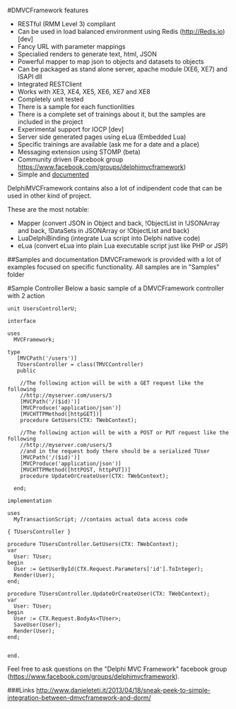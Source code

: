 #DMVCFramework features
  * RESTful (RMM Level 3) compliant
  * Can be used in load balanced environment using Redis (http://Redis.io) [dev]
  * Fancy URL with parameter mappings
  * Specialied renders to generate text, html, JSON
  * Powerful mapper to map json to objects and datasets to objects
  * Can be packaged as stand alone server, apache module (XE6, XE7) and ISAPI dll
  * Integrated RESTClient
  * Works with XE3, XE4, XE5, XE6, XE7 and XE8
  * Completely unit tested
  * There is a sample for each functionlities
  * There is a complete set of trainings about it, but the samples are included in the project
  * Experimental support for IOCP [dev]
  * Server side generated pages using eLua (Embedded Lua)
  * Specific trainings are available (ask me for a date and a place)
  * Messaging extension using STOMP (beta)
  * Community driven (Facebook group https://www.facebook.com/groups/delphimvcframework)
  * Simple and [documented](https://github.com/danieleteti/delphimvcframework/blob/master/docs/ITDevCON%202013%20-%20Introduction%20to%20DelphiMVCFramework.pdf)
  

DelphiMVCFramework contains also a lot of indipendent code that can be used in other kind of project. 

These are the most notable:

  * Mapper (convert JSON in Object and back, !ObjectList in !JSONArray and back, !DataSets in JSONArray or !ObjectList and back)
  * LuaDelphiBinding (integrate Lua script into Delphi native code)
  * eLua (convert eLua into plain Lua executable script just like PHP or JSP)

##Samples and documentation
DMVCFramework is provided with a lot of examples focused on specific functionality.
All samples are in "Samples" folder


#Sample Controller
Below a basic sample of a DMVCFramework controller with 2 action

```delphi
unit UsersControllerU;
  
interface
  
uses 
  MVCFramework;
 
type 
   [MVCPath('/users')]
   TUsersController = class(TMVCController)
   public
    
    //The following action will be with a GET request like the following
    //http://myserver.com/users/3
    [MVCPath('/($id)')]
    [MVCProduce('application/json')]
    [MVCHTTPMethod([httpGET])]
    procedure GetUsers(CTX: TWebContext);

    //The following action will be with a POST or PUT request like the following
    //http://myserver.com/users/3
    //and in the request body there should be a serialized TUser
    [MVCPath('/($id)')]
    [MVCProduce('application/json')]
    [MVCHTTPMethod([httPOST, httpPUT])]
    procedure UpdateOrCreateUser(CTX: TWebContext);

  end;
 
implementation

uses
  MyTransactionScript; //contains actual data access code
  
{ TUsersController }
 
procedure TUsersController.GetUsers(CTX: TWebContext);
var
  User: TUser;
begin
  User := GetUserById(CTX.Request.Parameters['id'].ToInteger);
  Render(User);
end;

procedure TUsersController.UpdateOrCreateUser(CTX: TWebContext);
var
  User: TUser;
begin
  User := CTX.Request.BodyAs<TUser>;
  SaveUser(User);
  Render(User);
end;

  
end.
```


Feel free to ask questions on the "Delphi MVC Framework" facebook group (https://www.facebook.com/groups/delphimvcframework).

###Links
http://www.danieleteti.it/2013/04/18/sneak-peek-to-simple-integration-between-dmvcframework-and-dorm/
